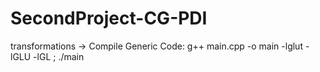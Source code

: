 # SecondProject-CG-PDI
transformations
-> Compile Generic Code: g++ main.cpp -o main -lglut -lGLU -lGL ; ./main